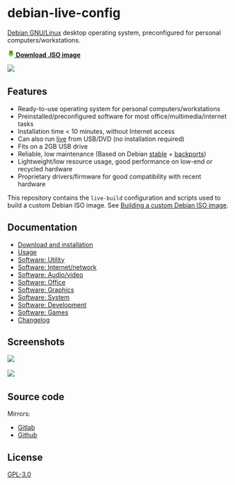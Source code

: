 # debian-live-config

[Debian GNU/Linux](https://www.debian.org/) desktop operating system, preconfigured for personal computers/workstations.

**[![](download.png) Download .ISO image](https://github.com/nodiscc/debian-live-config/releases/download/2.2.2/dlc-2.2.2-debian-buster-amd64.hybrid.iso)**

![](https://i.imgur.com/gdM7X0x.jpg)

## Features

- Ready-to-use operating system for personal computers/workstations
- Preinstalled/preconfigured software for most office/multimedia/internet tasks
- Installation time < 10 minutes, without Internet access
- Can also run [live](https://en.wikipedia.org/wiki/Live_USB) from USB/DVD (no installation required)
- Fits on a 2GB USB drive
- Reliable, low maintenance (Based on Debian [stable](https://wiki.debian.org/DebianStable) + [backports](https://wiki.debian.org/Backports))
- Lightweight/low resource usage, good performance on low-end or recycled hardware
- Proprietary drivers/firmware for good compatibility with recent hardware

This repository contains the `live-build` configuration and scripts used to build a custom Debian ISO image. See [Building a custom Debian ISO image](custom.md).


## Documentation

- [Download and installation](download-and-installation.md)
- [Usage](usage.md)
- [Software: Utility](packages/utility.md)
- [Software: Internet/network](packages/network.md)
- [Software: Audio/video](packages/audio-video.md)
- [Software: Office](packages/office.md)
- [Software: Graphics](packages/graphics.md)
- [Software: System](packages/system.md)
- [Software: Development](packages/development.md)
- [Software: Games](packages/games.md)
- [Changelog](CHANGELOG.md)

## Screenshots

![](https://i.imgur.com/8lq28mV.png)

![](https://i.imgur.com/EpXos8H.png)


## Source code

Mirrors:
- [Gitlab](https://gitlab.com/nodiscc/debian-live-config)
- [Github](https://github.com/nodiscc/debian-live-config)


## License

[GPL-3.0](LICENSE)

